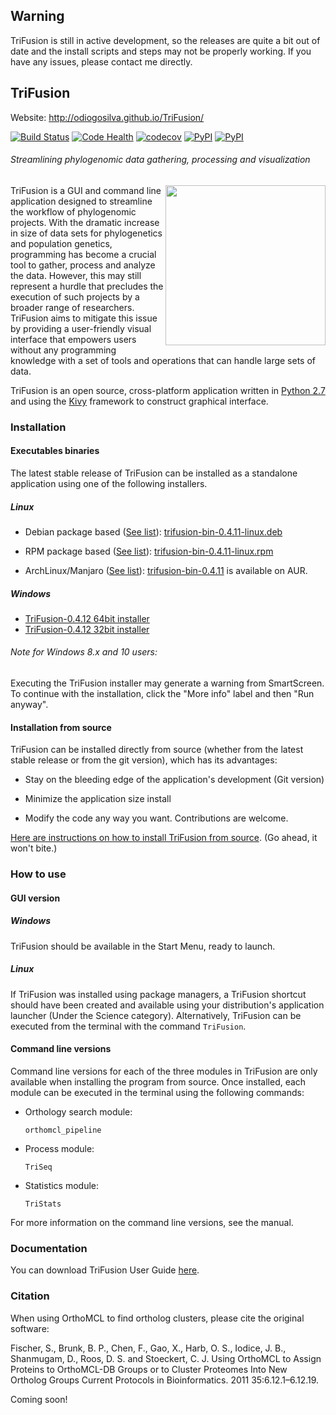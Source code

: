 ## Warning

TriFusion is still in active development, so the releases are quite a bit out of date 
and the install scripts and steps may not be properly working. If you have any issues,
please contact me directly.

## TriFusion

Website: http://odiogosilva.github.io/TriFusion/

[![Build Status](https://travis-ci.org/ODiogoSilva/TriFusion.svg?branch=master)](https://travis-ci.org/ODiogoSilva/TriFusion)
[![Code Health](https://landscape.io/github/ODiogoSilva/TriFusion/master/landscape.svg?style=flat)](https://landscape.io/github/ODiogoSilva/TriFusion/master)
[![codecov](https://codecov.io/gh/ODiogoSilva/TriFusion/branch/master/graph/badge.svg)](https://codecov.io/gh/ODiogoSilva/TriFusion)
[![PyPI](https://img.shields.io/pypi/pyversions/trifusion.svg)]()
[![PyPI](https://img.shields.io/pypi/v/trifusion.svg)]()


###### Streamlining phylogenomic data gathering, processing and visualization

<img align="right" height="256" src="https://github.com/ODiogoSilva/TriFusion/blob/43a41005ee8b1f69d7ae04684b0a0e595c527b4f/trifusion/data/backgrounds/trifusion-icon-256.png?raw=true"/>


TriFusion is a GUI and command line application designed to streamline the workflow of phylogenomic projects. With the dramatic increase in size of data sets for phylogenetics and population genetics, programming has become a crucial tool to gather, process and analyze the data. However, this may still represent a hurdle that precludes the execution of such projects by a broader range of researchers. TriFusion aims to mitigate this issue by providing a user-friendly visual interface that empowers users without any programming knowledge with a set of tools and operations that can handle large sets of data.

TriFusion is an open source, cross-platform application written in [Python 2.7](https://www.python.org/) and using the [Kivy](https://github.com/kivy/kivy) framework to construct graphical interface.

### Installation

#### Executables binaries

The latest stable release of TriFusion can be installed as a standalone application using one of the following installers.

##### Linux

- Debian package based ([See list](https://en.wikipedia.org/wiki/Category:Debian-based_distributions)): [trifusion-bin-0.4.11-linux.deb](https://github.com/ODiogoSilva/TriFusion/releases/download/0.4.11/trifusion-bin-0.4.11-linux.deb)

- RPM package based ([See list](https://en.wikipedia.org/wiki/Category:RPM-based_Linux_distributions)): [trifusion-bin-0.4.11-linux.rpm](https://github.com/ODiogoSilva/TriFusion/releases/download/0.4.11/trifusion-bin-0.4.11-linux.rpm)

- ArchLinux/Manjaro ([See list](https://wiki.archlinux.org/index.php/Arch_based_distributions)): [trifusion-bin-0.4.11](https://aur.archlinux.org/packages/trifusion-bin/) is available on AUR.

##### Windows

- [TriFusion-0.4.12 64bit installer](https://github.com/ODiogoSilva/TriFusion/releases/download/0.4.11/TriFusion-v0.4.12-windows64.msi)
- [TriFusion-0.4.12 32bit installer](https://github.com/ODiogoSilva/TriFusion/releases/download/0.4.11/TriFusion-v0.4.12-windows32.msi)

###### Note for Windows 8.x and 10 users:

Executing the TriFusion installer may generate a warning from SmartScreen. To continue with the installation, click the "More info" label and then "Run anyway".

#### Installation from source

TriFusion can be installed directly from source (whether from the latest stable release or from the git version), which has its advantages:

- Stay on the bleeding edge of the application's development (Git version)

- Minimize the application size install

- Modify the code any way you want. Contributions are welcome.


[Here are instructions on how to install TriFusion from source](https://github.com/ODiogoSilva/TriFusion/wiki/Install-from-source). (Go ahead, it won't bite.)

### How to use

#### GUI version

##### Windows

TriFusion should be available in the Start Menu, ready to launch.

##### Linux

If TriFusion was installed using package managers, a TriFusion shortcut should have been created and available using your distribution's application launcher (Under the Science category). Alternatively, TriFusion can be executed from the terminal with the command `TriFusion`.

#### Command line versions

Command line versions for each of the three modules in TriFusion are only available when installing the program from source. Once installed, each module can be executed in the terminal using the following commands:

- Orthology search module:

    `orthomcl_pipeline`

- Process module:

    `TriSeq`

- Statistics module:

    `TriStats`

For more information on the command line versions, see the manual.

### Documentation

You can download TriFusion User Guide [here](https://github.com/ODiogoSilva/TriFusion/raw/master/docs/manual.pdf).

### Citation

When using OrthoMCL to find ortholog clusters, please cite the original software:

Fischer, S., Brunk, B. P., Chen, F., Gao, X., Harb, O. S., Iodice, J. B., Shanmugam, D., Roos, D. S. and Stoeckert, C. J. Using OrthoMCL to Assign Proteins to OrthoMCL-DB Groups or to Cluster Proteomes Into New Ortholog Groups Current Protocols in Bioinformatics. 2011 35:6.12.1–6.12.19.

Coming soon!
